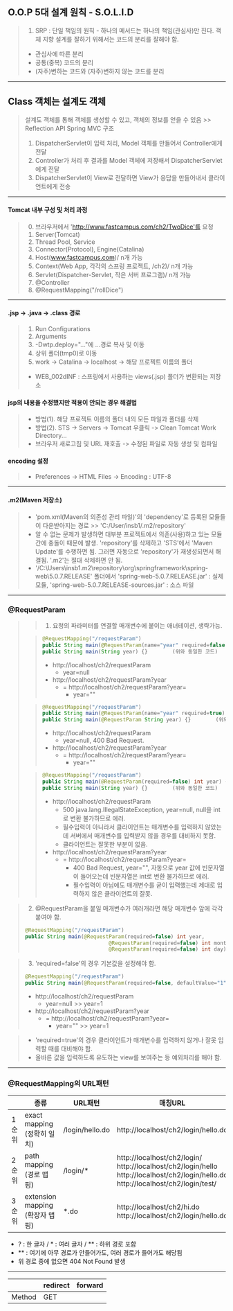 ## O.O.P 5대 설계 원칙 - S.O.L.I.D

> 1. SRP : 단일 책임의 원칙 - 하나의 메서드는 하나의 책임(관심사)만 진다.
> 객체 지향 설계를 잘하기 위해서는 코드의 분리를 잘해야 함.
> - 관심사에 따른 분리
> - 공통(중복) 코드의 분리
> - (자주)변하는 코드와 (자주)변하지 않는 코드를 분리

___

## Class 객체는 설계도 객체

> 설계도 객체를 통해 객체를 생성할 수 있고, 객체의 정보를 얻을 수 있음 >> Reflection API
> Spring MVC 구조
> 1. DispatcherServlet이 입력 처리, Model 객체를 만들어서 Controller에게 전달
> 2. Controller가 처리 후 결과를 Model 객체에 저장해서 DispatcherServlet에게 전달
> 3. DispatcherServlet이 View로 전달하면 View가 응답을 만들어내서 클라이언트에게 전송

___

#### Tomcat 내부 구성 및 처리 과정
> 0. 브라우저에서 'http://www.fastcampus.com/ch2/TwoDice'를 요청
> 1. Server(Tomcat)
> 2. Thread Pool, Service
> 3. Connector(Protocol), Engine(Catalina)
> 4. Host(www.fastcampus.com)/ n개 가능
> 5. Context(Web App, 각각의 스프링 프로젝트, /ch2)/ n개 가능
> 6. Servlet(Dispatcher-Servlet, 작은 서버 프로그램)/ n개 가능
> 7. @Controller
> 8. @RequestMapping("/rollDice")

___

#### .jsp -> .java -> .class 경로
> 1. Run Configurations
> 2. Arguments
> 3. -Dwtp.deploy="..."에 ...경로 복사 및 이동
> 4. 상위 폴더(tmp0)로 이동
> 5. work -> Catalina -> localhost -> 해당 프로젝트 이름의 폴더
> - WEB_002dINF : 스프링에서 사용하는 views(.jsp) 폴더가 변환되는 저장소
> 
#### jsp의 내용을 수정했지만 적용이 안되는 경우 해결법
> - 방법(1). 해당 프로젝트 이름의 폴더 내의 모든 파일과 폴더를 삭제
> - 방법(2). STS -> Servers -> Tomcat 우클릭 -> Clean Tomcat Work Directory...
> - 브라우저 새로고침 및 URL 재호출 -> 수정된 파일로 자동 생성 및 컴파일
>
#### encoding 설정
> - Preferences -> HTML Files -> Encoding : UTF-8

___

#### .m2(Maven 저장소)
> - 'pom.xml(Maven의 의존성 관리 파일)'의 'dependency'로 등록된 모듈들이 다운받아지는 경로 >> 'C:/User/insb1/.m2/repository'
> - 알 수 없는 문제가 발생하면 대부분 프로젝트에서 의존(사용)하고 있는 모듈 간에 충돌이 때문에 발생. 'repository'를 삭제하고 'STS'에서 'Maven Update'를 수행하면 됨. 그러면 자동으로 'repository'가 재생성되면서 해결됨. '.m2'는 절대 삭제하면 안 됨.
> - '/C:\Users\insb1\.m2\repository\org\springframework\spring-web\5.0.7.RELEASE' 폴더에서 'spring-web-5.0.7.RELEASE.jar' : 실제 모듈, 'spring-web-5.0.7.RELEASE-sources.jar' : 소스 파일

___

### @RequestParam
> > 1. 요청의 파라미터를 연결할 매개변수에 붙이는 애너테이션, 생략가능.
>
> > ~~~java
> > @RequestMapping("/requestParam")
> > public String main(@RequestParam(name="year" required=false) String year) {}
> > public String main(String year) {}        (위와 동일한 코드)
> > ~~~
> > - http://localhost/ch2/requestParam
> >   - year=null
> > - http://localhost/ch2/requestParam?year
> >   - = http://localhost/ch2/requestParam?year=
> >     - year=""
> 
> > ~~~java
> > @RequestMapping("/requestParam")
> > public String main(@RequestParam(name="year" required=true) String year) {}
> > public String main(@RequestParam String year) {}        (위와 동일한 코드)
> > ~~~
> > - http://localhost/ch2/requestParam
> >   - year=null, 400 Bad Request.
> > - http://localhost/ch2/requestParam?year
> >   - = http://localhost/ch2/requestParam?year=
> >     - year=""
>
> > ~~~java
> > @RequestMapping("/requestParam")
> > public String main(@RequestParam(required=false) int year) {}
> > public String main(String year) {}        (위와 동일한 코드)
> > ~~~
> > - http://localhost/ch2/requestParam
> >   - 500 java.lang.IllegalStateException, year=null, null을 int로 변환 불가하므로 에러.
> >   - 필수입력이 아니라서 클라이언트는 매개변수를 입력하지 않았는데 서버에서 매개변수를 입력받지 않을 경우를 대비하지 못함.
> >   - 클라이언트는 잘못한 부분이 없음.
> > - http://localhost/ch2/requestParam?year
> >   - = http://localhost/ch2/requestParam?year=
> >     - 400 Bad Request, year="", 자동으로 year 값에 빈문자열이 들어오는데 빈문자열은 int로 변환 불가하므로 에러.
> >     - 필수입력이 아님에도 매개변수를 굳이 입력했는데 제대로 입력하지 않은 클라이언트의 잘못.

> 2. @RequestParam을 붙일 매개변수가 여러개라면 해당 매개변수 앞에 각각 붙여야 함.
> ~~~java
> @RequestMapping("/requestParam")
> public String main(@RequestParam(required=false) int year,
>                            @RequestParam(required=false) int month,
>                            @RequestParam(required=false) int day) {}
> ~~~

> 3. 'required=false'의 경우 기본값을 설정해야 함.
> ~~~java
> @RequestMapping("/requestParam")
> public String main(@RequestParam(required=false, defaultValue="1") int year) {}
> ~~~
> - http://localhost/ch2/requestParam
>   - year=null >> year=1
> - http://localhost/ch2/requestParam?year
>   - = http://localhost/ch2/requestParam?year=
>     - year="" >> year=1

> - 'required=true'의 경우 클라이언트가 매개변수를 입력하지 않거나 잘못 입력할 때를 대비해야 함.
> - 올바른 값을 입력하도록 유도하는 view를 보여주는 등 예외처리를 해야 함.

___
### @RequestMapping의 URL패턴

|     |종류|URL패턴|매칭URL|
|-----|----|-------|-------|
|1순위|exact mapping<br>(정확히 일치)|/login/hello.do|http://localhost/ch2/login/hello.do|
|2순위|path mapping<br>(경로 맵핑)|/login/*|http://localhost/ch2/login/<br>http://localhost/ch2/login/hello<br>http://localhost/ch2/login/hello.do<br>http://localhost/ch2/login/test/|
|3순위|extension mapping<br>(확장자 맵핑)|*.do|http://localhost/ch2/hi.do<br>http://localhost/ch2/login/hello.do|

- ? : 한 글자 / * : 여러 글자 / ** : 하위 경로 포함
- ** : 여기에 아무 경로가 안들어가도, 여러 경로가 들어가도 해당됨
- 위 경로 중에 없으면 404 Not Found 발생

___

|      |redirect|forward|
|------|--------|-------|
|Method|GET||
